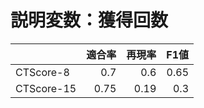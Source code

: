 # 説明変数：獲得回数
| | 適合率 | 再現率 | F1値 |
| :-- | --: | --: | --: |
| CTScore-8 | 0.7 | 0.6 | 0.65 |
| CTScore-15 | 0.75 | 0.19 | 0.3 |

